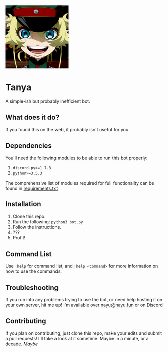 <img alt="Tanya, out for your soul." src="icon.png" width="200" height="200" />

# Tanya
A simple-ish but probably inefficient bot.

## What does it do?
If you found this on the web, it probably isn't useful for you.

## Dependencies
You'll need the following modules to be able to run this bot properly:
1. `discord.py>=1.7.3`
2. `python>=3.5.3`

The comprehensive list of modules required for full functionality can be found in [requirements.txt](requirements.txt)

## Installation
1. Clone this repo.
2. Run the following: `python3 bot.py`
3. Follow the instructions.
4. ???
5. Profit!

## Command List
Use `!help` for command list, and `!help <command>` for more information on how to use the commands.

## Troubleshooting
If you run into any problems trying to use the bot, or need help hosting it on your own server, hit me up! I'm available over [nayu@nayu.fun](mailto:nayu@nayu.fun) or on Discord

## Contributing
If you plan on contributing, just clone this repo, make your edits and submit a pull requests! I'll take a look at it sometime. Maybe in a minute, or a decade. *Maybe*
